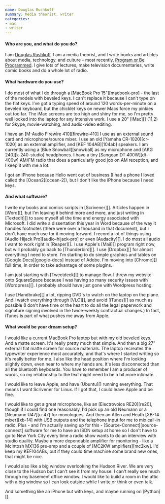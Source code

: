 ```yaml
---
name: Douglas Rushkoff
summary: Media theorist, writer
categories:
- mac
- writer
---
```


#### Who are you, and what do you do?

I am [Douglas Rushkoff](http://www.rushkoff.com/ "Douglas' site."). I am a media theorist, and I write books and articles about media, technology, and culture - most recently, [Program or Be Programmed](http://www.rushkoff.com/program-or-be-programmed/ "Douglas' book."). I give lots of lectures, make television documentaries, write comic books and do a whole lot of radio.

#### What hardware do you use?

I do most of what I do through a [MacBook Pro 15"][macbook-pro] - the last of the models with beveled keys. I can't replace it because I can't type on the flat keys. I've got a typing speed of around 120 words-per-minute on a beveled keyboard, but the chicklet keys on newer Macs force my pinkies out too far. The iMac screens are too high and shiny for me, so I'm pretty well locked into the laptop for any intensive work. I use a 20" [iMac][] (11,2) for Skype, movie-watching, and audio-video editing. 

I have an [M-Audio Firewire 410][firewire-410] I use as an external sound card and microphone/source mixer. I use an old [Yamaha CR-1020][cr-1020] as an external amplifier, and [KEF 104AB][104ab] speakers. I am currently using a [Blue Snowball][snowball] as my microphone and [AKG 240][k-240-studio] headphones. I have a tiny [Sangean DT 400W][dt-400w] AM/FM radio that does a particularly good job on AM reception, and I keep it with me a lot. 

I got an iPhone because Helio went out of business (I had a phone I loved called the [Ocean2][ocean-2]), but I don't like the iPhone because I need keys.

#### And what software?

I write my books and comics scripts in [Scrivener][]. Articles happen in [Word][], but I'm leaving it behind more and more, and just writing in [Textedit][] to save myself all the time and energy associated with Microsoft. I did write a dissertation this year in Word because of the way it handles footnotes (there were over a thousand in that document), but I don't have much use for it moving forward. I record a lot of things using [Audio Hijack Pro][audio-hijack-pro] or even [Audacity][]. I do most all audio I want to work right in [Reaper][]. I use Apple's [Mail][] program right now, but will probably go back to [Thunderbird][]. I use [Dropbox][] for almost everything I need to store. I'm starting to do simple graphics and tables on [Google Docs][google-docs] instead of Adobe. I'm moving into [Chrome][] full time, in order to take advantage of some plugins.

I am just starting with [Tweetdeck][] to manage flow. I threw my website onto SquareSpace because I was having so many security issues with [Wordpress][]. I probably should have just gone with Wordpress hosting. 

I use [Handbrake][] a lot, ripping DVD's to watch on the laptop on the plane. And I watch everything through [VLC][], and avoid [iTunes][] as much as possible (I don't have time or the heart to do all the legal paperwork and signature signing involved in the twice-weekly contractual changes.) In fact, iTunes is part of what pushes me away from Apple.

#### What would be your dream setup?

I would like a current MacBook Pro laptop but with my old beveled keys. And a matte screen. It's really pretty much that simple. And then a big 27" external flat matte screen for source materials. The laptop recreates the typewriter experience most accurately, and that's where I started writing so it's really better for me. I also like the head position where I'm looking slightly down, even near to where my hands are. It's less disconnected than all the bluetooth keyboards. You have to remember I am a producer of words, so my relationship to the text might need to be a bit more intimate. 

I would like to leave Apple, and have [Ubuntu][] running everything. That means I want Scrivener for Linux. If I got that, I could leave Apple and be fine. 

I would like to get a great microphone, like an [Electrovoice RE20][re20], though if I could find one reasonably, I'd pick up an old Neumann or a [Neumann U47][u-47] for monologues. And then an Allen and Heath [XB-14 mixer][xb-14] with USB outputs and the telephone input for me to mix call-in radio. Plus - and I'm actually saving up for this - [Source-Connect][source-connect] software for me to have an ISDN setup at home so I don't have to go to New York City every time a radio show wants to do an interview with studio quality. Maybe a more dependable amplifier for monitoring - like a McIntosh MX136 pre-amp and a couple of [MC2KW amplifiers][mc2kw]. I'd keep my KEF104ABs, but if they could time machine some brand new ones, that might be nice. 

I would also like a big window overlooking the Hudson River. We are very close to the Hudson but I can't see it from my house. I can't really see much through my basement office window. I would like to build a room in the attic with a big window so I can look outside while I write or think or even talk. 

And something like an iPhone but with keys, and maybe running on [Python][].